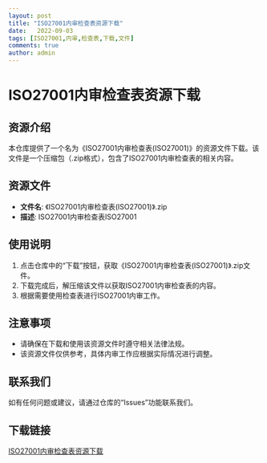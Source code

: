 ```yaml
---
layout: post
title: "ISO27001内审检查表资源下载"
date:   2022-09-03
tags: [ISO27001,内审,检查表,下载,文件]
comments: true
author: admin
---
```

# ISO27001内审检查表资源下载

## 资源介绍

本仓库提供了一个名为《ISO27001内审检查表(ISO27001)》的资源文件下载。该文件是一个压缩包（.zip格式），包含了ISO27001内审检查表的相关内容。

## 资源文件

- **文件名**: 《ISO27001内审检查表(ISO27001)》.zip
- **描述**: ISO27001内审检查表ISO27001

## 使用说明

1. 点击仓库中的“下载”按钮，获取《ISO27001内审检查表(ISO27001)》.zip文件。
2. 下载完成后，解压缩该文件以获取ISO27001内审检查表的内容。
3. 根据需要使用检查表进行ISO27001内审工作。

## 注意事项

- 请确保在下载和使用该资源文件时遵守相关法律法规。
- 该资源文件仅供参考，具体内审工作应根据实际情况进行调整。

## 联系我们

如有任何问题或建议，请通过仓库的“Issues”功能联系我们。

## 下载链接

[ISO27001内审检查表资源下载](https://pan.quark.cn/s/5cd58f4be65b)